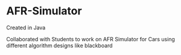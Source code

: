 # AFR-Simulator


Created in Java

Collaborated with Students to work on AFR Simulator for Cars using different algorithm designs like blackboard

